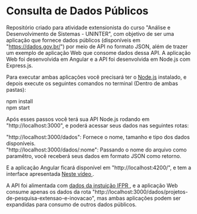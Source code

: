 # Consulta de Dados Públicos
Repositório criado para atividade extensionista do curso "Análise e Desenvolvimento de Sistemas - UNINTER", com objetivo de ser uma aplicação que fornece dados públicos (disponíveis em "https://dados.gov.br/") por meio de API no formato JSON, além de trazer um exemplo de aplicação Web que consome dados dessa API. A aplicação Web foi desenvolvida em Angular e a API foi desenvolvida em Node.js com Express.js.

Para executar ambas aplicações você precisará ter o <a href="https://nodejs.org/en/download/">Node.js</a> instalado, e depois execute os seguintes comandos no terminal (Dentro de ambas pastas): 

npm install <br />
npm start

Após esses passos você terá sua API Node.js rodando em "http://localhost:3000", e poderá acessar seus dados nas seguintes rotas:

"http://localhost:3000/dados": Fornece o nome, tamanho e tipo dos dados disponíveis.<br />
"http://localhost:3000/dados/:nome": Passando o nome do arquivo como paramêtro, você receberá seus dados em formato JSON como retorno.

E a aplicação Angular ficará disponível em "http://localhost:4200/", e tem a interface apresentada <a href="https://www.youtube.com/watch?v=6nAIlWxtmxA">Neste vídeo </a>.


A API foi alimentada com <a href="https://dados.gov.br/dataset?organization=instituto-federal-de-educacao-ciencia-e-tecnologia-do-parana-ifpr&q=IFPR"> dados da instuição IFPR </a>, e a aplicação Web consume apenas os dados da rota "http://localhost:3000/dados/projetos-de-pesquisa-extensao-e-inovacao", mas ambas aplicações podem ser expandidas para consumo de outros dados públicos.
